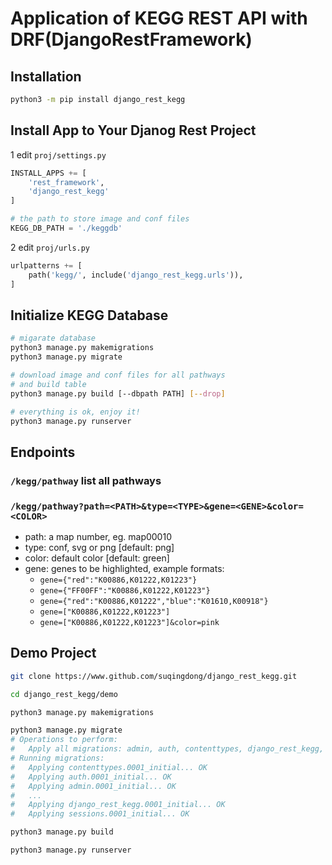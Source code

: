 # Application of KEGG REST API with DRF(DjangoRestFramework)

## Installation
```bash
python3 -m pip install django_rest_kegg
```

## Install App to Your Djanog Rest Project
1 edit `proj/settings.py`
```python
INSTALL_APPS += [
    'rest_framework',
    'django_rest_kegg'
]

# the path to store image and conf files
KEGG_DB_PATH = './keggdb'
```
2 edit `proj/urls.py`
```python
urlpatterns += [
    path('kegg/', include('django_rest_kegg.urls')),
]
```

## Initialize KEGG Database
```bash
# migarate database
python3 manage.py makemigrations
python3 manage.py migrate

# download image and conf files for all pathways
# and build table
python3 manage.py build [--dbpath PATH] [--drop]

# everything is ok, enjoy it!
python3 manage.py runserver
```

## Endpoints
### `/kegg/pathway`  list all pathways

### `/kegg/pathway?path=<PATH>&type=<TYPE>&gene=<GENE>&color=<COLOR>`
- path: a map number, eg. map00010
- type: conf, svg or png [default: png]
- color: default color [default: green]
- gene: genes to be highlighted, example formats:
    - `gene={"red":"K00886,K01222,K01223"}`
    - `gene={"FF00FF":"K00886,K01222,K01223"}`
    - `gene={"red":"K00886,K01222","blue":"K01610,K00918"}`
    - `gene=["K00886,K01222,K01223"]`
    - `gene=["K00886,K01222,K01223"]&color=pink`

## Demo Project
```bash
git clone https://www.github.com/suqingdong/django_rest_kegg.git

cd django_rest_kegg/demo

python3 manage.py makemigrations

python3 manage.py migrate
# Operations to perform:
#   Apply all migrations: admin, auth, contenttypes, django_rest_kegg, sessions
# Running migrations:
#   Applying contenttypes.0001_initial... OK
#   Applying auth.0001_initial... OK
#   Applying admin.0001_initial... OK
#   ...
#   Applying django_rest_kegg.0001_initial... OK
#   Applying sessions.0001_initial... OK

python3 manage.py build

python3 manage.py runserver
```
